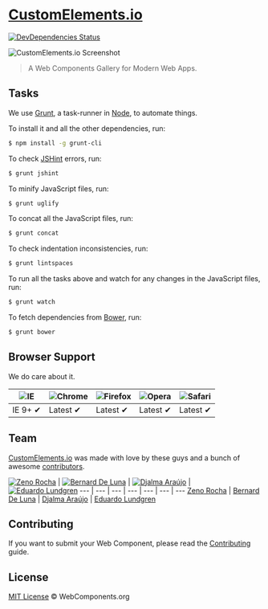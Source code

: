 # [CustomElements.io](http://customelements.io/)

[![DevDependencies Status](http://img.shields.io/david/dev/webcomponents/customelements.io.svg?style=flat)](https://david-dm.org/webcomponents/customelements.io#info=devDependencies)

![CustomElements.io Screenshot](https://cloud.githubusercontent.com/assets/398893/3612564/2eb5a1a2-0dad-11e4-8c8f-f1730b437eea.png)

> A Web Components Gallery for Modern Web Apps.

## Tasks

We use [Grunt](http://gruntjs.com/), a task-runner in [Node](http://nodejs.org/), to automate things.

To install it and all the other dependencies, run:

```sh
$ npm install -g grunt-cli
```

To check [JSHint](http://www.jshint.com/) errors, run:

```sh
$ grunt jshint
```

To minify JavaScript files, run:

```sh
$ grunt uglify
```

To concat all the JavaScript files, run:

```sh
$ grunt concat
```

To check indentation inconsistencies, run:

```sh
$ grunt lintspaces
```

To run all the tasks above and watch for any changes in the JavaScript files, run:

```sh
$ grunt watch
```

To fetch dependencies from [Bower](http://bower.io/), run:

```sh
$ grunt bower
```

## Browser Support

We do care about it.

![IE](https://cloud.githubusercontent.com/assets/398893/3528325/20373e76-078e-11e4-8e3a-1cb86cf506f0.png) | ![Chrome](https://cloud.githubusercontent.com/assets/398893/3528328/23bc7bc4-078e-11e4-8752-ba2809bf5cce.png) | ![Firefox](https://cloud.githubusercontent.com/assets/398893/3528329/26283ab0-078e-11e4-84d4-db2cf1009953.png) | ![Opera](https://cloud.githubusercontent.com/assets/398893/3528330/27ec9fa8-078e-11e4-95cb-709fd11dac16.png) | ![Safari](https://cloud.githubusercontent.com/assets/398893/3528331/29df8618-078e-11e4-8e3e-ed8ac738693f.png)
--- | --- | --- | --- | --- |
IE 9+ ✔ | Latest ✔ | Latest ✔ | Latest ✔ | Latest ✔ |

## Team

[CustomElements.io](http://customelements.io/) was made with love by these guys and a bunch of awesome [contributors](https://github.com/webcomponents/customelements.io/graphs/contributors).

[![Zeno Rocha](http://gravatar.com/avatar/e190023b66e2b8aa73a842b106920c93?s=70)](https://github.com/zenorocha) | [![Bernard De Luna](http://gravatar.com/avatar/bc16c9be1e05e65395487b78b1cc72c0?s=70)](https://github.com/bernarddeluna) | [![Djalma Araújo](http://gravatar.com/avatar/be74fd9a577ea5ef1ab2e7c71bcfa4b5?s=70)](https://github.com/djalmaaraujo) | [![Eduardo Lundgren](http://gravatar.com/avatar/42327de520e674a6d1686845b30778d0?s=70)](https://github.com/eduardolundgren)
--- | --- | --- | --- | --- | --- | ---
[Zeno Rocha](https://github.com/zenorocha) | [Bernard De Luna](https://github.com/bernarddeluna) | [Djalma Araújo](https://github.com/djalmaaraujo) | [Eduardo Lundgren](https://github.com/eduardolundgren)

## Contributing

If you want to submit your Web Component, please read the [Contributing](https://github.com/customelements/customelements.io/blob/gh-pages/CONTRIBUTING.md) guide.

## License

[MIT License](http://webcomponentsorg.mit-license.org/) © WebComponents.org
